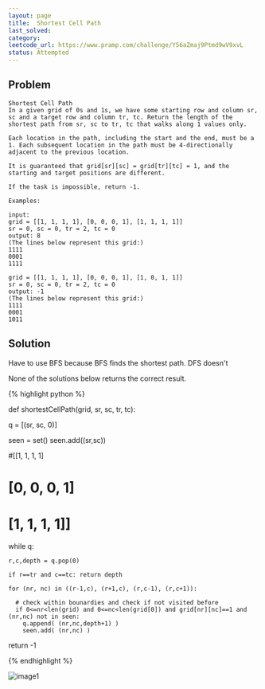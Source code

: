 ```yaml
---
layout: page
title:  Shortest Cell Path
last_solved: 
category: 
leetcode_url: https://www.pramp.com/challenge/Y56aZmaj9Ptmd9wV9xvL
status: Attempted
---
```


Problem
-------

```
Shortest Cell Path
In a given grid of 0s and 1s, we have some starting row and column sr, sc and a target row and column tr, tc. Return the length of the shortest path from sr, sc to tr, tc that walks along 1 values only.

Each location in the path, including the start and the end, must be a 1. Each subsequent location in the path must be 4-directionally adjacent to the previous location.

It is guaranteed that grid[sr][sc] = grid[tr][tc] = 1, and the starting and target positions are different.

If the task is impossible, return -1.

Examples:

input:
grid = [[1, 1, 1, 1], [0, 0, 0, 1], [1, 1, 1, 1]]
sr = 0, sc = 0, tr = 2, tc = 0
output: 8
(The lines below represent this grid:)
1111
0001
1111

grid = [[1, 1, 1, 1], [0, 0, 0, 1], [1, 0, 1, 1]]
sr = 0, sc = 0, tr = 2, tc = 0
output: -1
(The lines below represent this grid:)
1111
0001
1011

```

Solution
----------



Have to use BFS because BFS finds the shortest path. DFS doesn't

None of the solutions below returns the correct result.

{% highlight python %}

def shortestCellPath(grid, sr, sc, tr, tc):

  q = [(sr, sc, 0)]
  
  seen = set()
  seen.add((sr,sc))
  
  
  #[[1, 1, 1, 1]
  # [0, 0, 0, 1]
  # [1, 1, 1, 1]]
  
  while q:
    
    r,c,depth = q.pop(0)
    
    if r==tr and c==tc: return depth
    
    for (nr, nc) in ((r-1,c), (r+1,c), (r,c-1), (r,c+1)):
      
      # check within bounardies and check if not visited before
      if 0<=nr<len(grid) and 0<=nc<len(grid[0]) and grid[nr][nc]==1 and (nr,nc) not in seen:
        q.append( (nr,nc,depth+1) )
        seen.add( (nr,nc) )
  
  return -1

{% endhighlight %}


![image1]()
